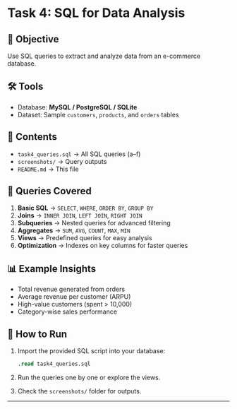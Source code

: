 # Task 4: SQL for Data Analysis

## 📌 Objective

Use SQL queries to extract and analyze data from an e-commerce database.

## 🛠 Tools

* Database: **MySQL / PostgreSQL / SQLite**
* Dataset: Sample `customers`, `products`, and `orders` tables

## 📂 Contents

* `task4_queries.sql` → All SQL queries (a–f)
* `screenshots/` → Query outputs
* `README.md` → This file

## 🔎 Queries Covered

1. **Basic SQL** → `SELECT`, `WHERE`, `ORDER BY`, `GROUP BY`
2. **Joins** → `INNER JOIN`, `LEFT JOIN`, `RIGHT JOIN`
3. **Subqueries** → Nested queries for advanced filtering
4. **Aggregates** → `SUM`, `AVG`, `COUNT`, `MAX`, `MIN`
5. **Views** → Predefined queries for easy analysis
6. **Optimization** → Indexes on key columns for faster queries

## 📊 Example Insights

* Total revenue generated from orders
* Average revenue per customer (ARPU)
* High-value customers (spent > 10,000)
* Category-wise sales performance

## 🚀 How to Run

1. Import the provided SQL script into your database:

   ```sql
   .read task4_queries.sql
   ```
2. Run the queries one by one or explore the views.
3. Check the `screenshots/` folder for outputs.

---
